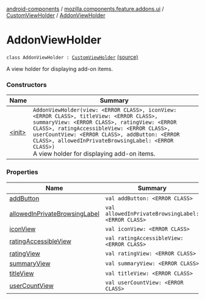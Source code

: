 [android-components](../../../index.md) / [mozilla.components.feature.addons.ui](../../index.md) / [CustomViewHolder](../index.md) / [AddonViewHolder](./index.md)

# AddonViewHolder

`class AddonViewHolder : `[`CustomViewHolder`](../index.md) [(source)](https://github.com/mozilla-mobile/android-components/blob/master/components/feature/addons/src/main/java/mozilla/components/feature/addons/ui/CustomViewHolder.kt#L38)

A view holder for displaying add-on items.

### Constructors

| Name | Summary |
|---|---|
| [&lt;init&gt;](-init-.md) | `AddonViewHolder(view: <ERROR CLASS>, iconView: <ERROR CLASS>, titleView: <ERROR CLASS>, summaryView: <ERROR CLASS>, ratingView: <ERROR CLASS>, ratingAccessibleView: <ERROR CLASS>, userCountView: <ERROR CLASS>, addButton: <ERROR CLASS>, allowedInPrivateBrowsingLabel: <ERROR CLASS>)`<br>A view holder for displaying add-on items. |

### Properties

| Name | Summary |
|---|---|
| [addButton](add-button.md) | `val addButton: <ERROR CLASS>` |
| [allowedInPrivateBrowsingLabel](allowed-in-private-browsing-label.md) | `val allowedInPrivateBrowsingLabel: <ERROR CLASS>` |
| [iconView](icon-view.md) | `val iconView: <ERROR CLASS>` |
| [ratingAccessibleView](rating-accessible-view.md) | `val ratingAccessibleView: <ERROR CLASS>` |
| [ratingView](rating-view.md) | `val ratingView: <ERROR CLASS>` |
| [summaryView](summary-view.md) | `val summaryView: <ERROR CLASS>` |
| [titleView](title-view.md) | `val titleView: <ERROR CLASS>` |
| [userCountView](user-count-view.md) | `val userCountView: <ERROR CLASS>` |
